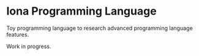 # Iona Programming Language

Toy programming language to research advanced programming language features.

Work in progress.